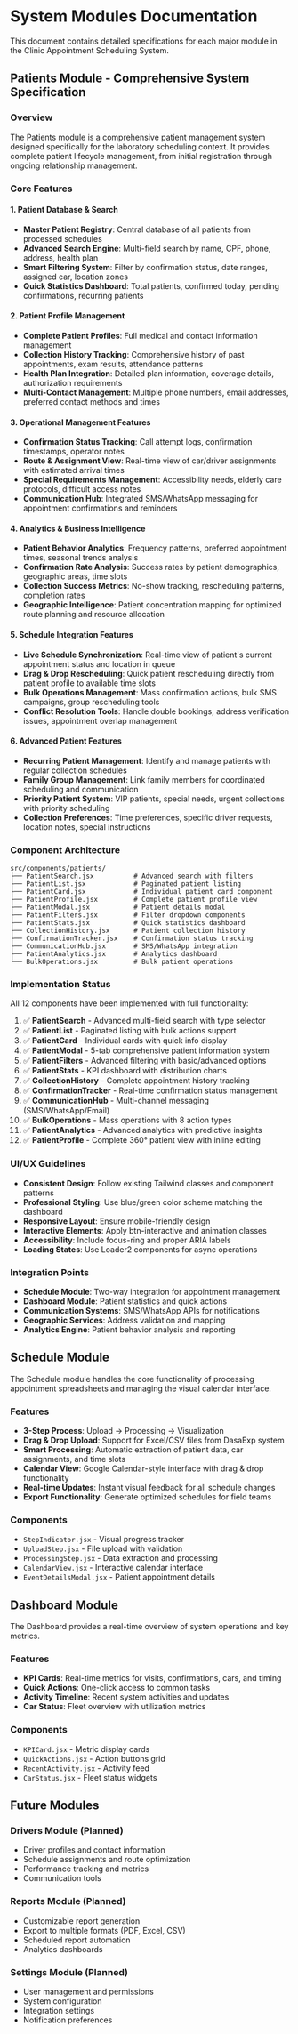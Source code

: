 # System Modules Documentation

This document contains detailed specifications for each major module in the Clinic Appointment Scheduling System.

## Patients Module - Comprehensive System Specification

### Overview

The Patients module is a comprehensive patient management system designed specifically for the laboratory scheduling context. It provides complete patient lifecycle management, from initial registration through ongoing relationship management.

### Core Features

#### 1. Patient Database & Search
- **Master Patient Registry**: Central database of all patients from processed schedules
- **Advanced Search Engine**: Multi-field search by name, CPF, phone, address, health plan
- **Smart Filtering System**: Filter by confirmation status, date ranges, assigned car, location zones
- **Quick Statistics Dashboard**: Total patients, confirmed today, pending confirmations, recurring patients

#### 2. Patient Profile Management
- **Complete Patient Profiles**: Full medical and contact information management
- **Collection History Tracking**: Comprehensive history of past appointments, exam results, attendance patterns
- **Health Plan Integration**: Detailed plan information, coverage details, authorization requirements
- **Multi-Contact Management**: Multiple phone numbers, email addresses, preferred contact methods and times

#### 3. Operational Management Features
- **Confirmation Status Tracking**: Call attempt logs, confirmation timestamps, operator notes
- **Route & Assignment View**: Real-time view of car/driver assignments with estimated arrival times
- **Special Requirements Management**: Accessibility needs, elderly care protocols, difficult access notes
- **Communication Hub**: Integrated SMS/WhatsApp messaging for appointment confirmations and reminders

#### 4. Analytics & Business Intelligence
- **Patient Behavior Analytics**: Frequency patterns, preferred appointment times, seasonal trends analysis
- **Confirmation Rate Analysis**: Success rates by patient demographics, geographic areas, time slots
- **Collection Success Metrics**: No-show tracking, rescheduling patterns, completion rates
- **Geographic Intelligence**: Patient concentration mapping for optimized route planning and resource allocation

#### 5. Schedule Integration Features
- **Live Schedule Synchronization**: Real-time view of patient's current appointment status and location in queue
- **Drag & Drop Rescheduling**: Quick patient rescheduling directly from patient profile to available time slots
- **Bulk Operations Management**: Mass confirmation actions, bulk SMS campaigns, group rescheduling tools
- **Conflict Resolution Tools**: Handle double bookings, address verification issues, appointment overlap management

#### 6. Advanced Patient Features
- **Recurring Patient Management**: Identify and manage patients with regular collection schedules
- **Family Group Management**: Link family members for coordinated scheduling and communication
- **Priority Patient System**: VIP patients, special needs, urgent collections with priority scheduling
- **Collection Preferences**: Time preferences, specific driver requests, location notes, special instructions

### Component Architecture

```
src/components/patients/
├── PatientSearch.jsx          # Advanced search with filters
├── PatientList.jsx            # Paginated patient listing
├── PatientCard.jsx            # Individual patient card component
├── PatientProfile.jsx         # Complete patient profile view
├── PatientModal.jsx           # Patient details modal
├── PatientFilters.jsx         # Filter dropdown components
├── PatientStats.jsx           # Quick statistics dashboard
├── CollectionHistory.jsx      # Patient collection history
├── ConfirmationTracker.jsx    # Confirmation status tracking
├── CommunicationHub.jsx       # SMS/WhatsApp integration
├── PatientAnalytics.jsx       # Analytics dashboard
└── BulkOperations.jsx         # Bulk patient operations
```

### Implementation Status

All 12 components have been implemented with full functionality:

1. ✅ **PatientSearch** - Advanced multi-field search with type selector
2. ✅ **PatientList** - Paginated listing with bulk actions support
3. ✅ **PatientCard** - Individual cards with quick info display
4. ✅ **PatientModal** - 5-tab comprehensive patient information system
5. ✅ **PatientFilters** - Advanced filtering with basic/advanced options
6. ✅ **PatientStats** - KPI dashboard with distribution charts
7. ✅ **CollectionHistory** - Complete appointment history tracking
8. ✅ **ConfirmationTracker** - Real-time confirmation status management
9. ✅ **CommunicationHub** - Multi-channel messaging (SMS/WhatsApp/Email)
10. ✅ **BulkOperations** - Mass operations with 8 action types
11. ✅ **PatientAnalytics** - Advanced analytics with predictive insights
12. ✅ **PatientProfile** - Complete 360° patient view with inline editing

### UI/UX Guidelines

- **Consistent Design**: Follow existing Tailwind classes and component patterns
- **Professional Styling**: Use blue/green color scheme matching the dashboard
- **Responsive Layout**: Ensure mobile-friendly design
- **Interactive Elements**: Apply btn-interactive and animation classes
- **Accessibility**: Include focus-ring and proper ARIA labels
- **Loading States**: Use Loader2 components for async operations

### Integration Points

- **Schedule Module**: Two-way integration for appointment management
- **Dashboard Module**: Patient statistics and quick actions
- **Communication Systems**: SMS/WhatsApp APIs for notifications
- **Geographic Services**: Address validation and mapping
- **Analytics Engine**: Patient behavior analysis and reporting

## Schedule Module

The Schedule module handles the core functionality of processing appointment spreadsheets and managing the visual calendar interface.

### Features
- **3-Step Process**: Upload → Processing → Visualization
- **Drag & Drop Upload**: Support for Excel/CSV files from DasaExp system
- **Smart Processing**: Automatic extraction of patient data, car assignments, and time slots
- **Calendar View**: Google Calendar-style interface with drag & drop functionality
- **Real-time Updates**: Instant visual feedback for all schedule changes
- **Export Functionality**: Generate optimized schedules for field teams

### Components
- `StepIndicator.jsx` - Visual progress tracker
- `UploadStep.jsx` - File upload with validation
- `ProcessingStep.jsx` - Data extraction and processing
- `CalendarView.jsx` - Interactive calendar interface
- `EventDetailsModal.jsx` - Patient appointment details

## Dashboard Module

The Dashboard provides a real-time overview of system operations and key metrics.

### Features
- **KPI Cards**: Real-time metrics for visits, confirmations, cars, and timing
- **Quick Actions**: One-click access to common tasks
- **Activity Timeline**: Recent system activities and updates
- **Car Status**: Fleet overview with utilization metrics

### Components
- `KPICard.jsx` - Metric display cards
- `QuickActions.jsx` - Action buttons grid
- `RecentActivity.jsx` - Activity feed
- `CarStatus.jsx` - Fleet status widgets

## Future Modules

### Drivers Module (Planned)
- Driver profiles and contact information
- Schedule assignments and route optimization
- Performance tracking and metrics
- Communication tools

### Reports Module (Planned)
- Customizable report generation
- Export to multiple formats (PDF, Excel, CSV)
- Scheduled report automation
- Analytics dashboards

### Settings Module (Planned)
- User management and permissions
- System configuration
- Integration settings
- Notification preferences